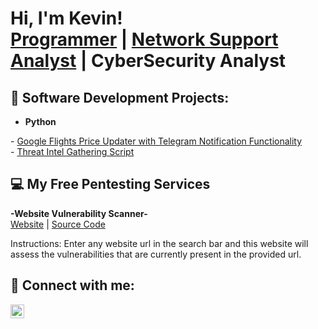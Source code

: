 <h1>Hi, I'm Kevin! <br/><a href="https://github.com/KevTheWebDev">Programmer</a> | <a href="https://www.linkedin.com/in/kevin-orta-7334391b4/">Network Support Analyst</a> | <a href"">CyberSecurity Analyst</a> </h1>

<h2>👾 Software Development Projects:</h2>

<!-- - <b>Data Structures and Algorithms Practice</b><br> -->
<!-- - <b>PowerShell</b><br> -->
<!-- - <b>C# (.NET Desktop Applications)</b> -->
- <b>Python</b>
<div>- <a href="https://github.com/KevTheWebDev/KevTheWebDev">Google Flights Price Updater with Telegram Notification Functionality</a></div>
<div>- <a href="https://github.com/KevTheWebDev/Threat-Intel-Gathering-Script">Threat Intel Gathering Script</a></div>


<h2>💻 My Free Pentesting Services</h2>
<div><b>-Website Vulnerability Scanner-</b></div>
<div><a href="">Website</a> | <a href="">Source Code</a></div>

Instructions: Enter any website url in the search bar and this website will assess the vulnerabilities that are currently present in the provided url.

<h2> 🚀 Connect with me:</h2>

[<img align="left" alt="KevinOrta | LinkedIn" width="22px" src="https://cdn.jsdelivr.net/npm/simple-icons@v3/icons/linkedin.svg" />][linkedin]

[linkedin]: (https://www.linkedin.com/in/kevin-orta-7334391b4/)
